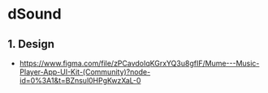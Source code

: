 # dSound

## 1. Design
- https://www.figma.com/file/zPCavdoIqKGrxYQ3u8gfIF/Mume---Music-Player-App-UI-Kit-(Community)?node-id=0%3A1&t=BZnsul0HPgKwzXaL-0
